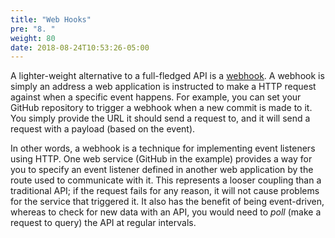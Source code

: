 ```yaml
---
title: "Web Hooks"
pre: "8. "
weight: 80
date: 2018-08-24T10:53:26-05:00
---
```


A lighter-weight alternative to a full-fledged API is a [webhook](https://en.wikipedia.org/wiki/Webhook).  A webhook is simply an address a web application is instructed to make a HTTP request against when a specific event happens. For example, you can set your GitHub repository to trigger a webhook when a new commit is made to it.  You simply provide the URL it should send a request to, and it will send a request with a payload (based on the event).  

In other words, a webhook is a technique for implementing event listeners using HTTP.  One web service (GitHub in the example) provides a way for you to specify an event listener defined in another web application by the route used to communicate with it.  This represents a looser coupling than a traditional API; if the request fails for any reason, it will not cause problems for the service that triggered it.  It also has the benefit of being event-driven, whereas to check for new data with an API, you would need to _poll_ (make a request to query) the API at regular intervals.